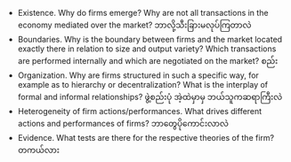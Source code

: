 - Existence. Why do firms emerge? Why are not all transactions in the economy mediated over the market? ဘာလို့သီးခြားမလုပ်ကြတာလဲ
- Boundaries. Why is the boundary between firms and the market located exactly there in relation to size and output variety? Which transactions are performed internally and which are negotiated on the market? စည်း
- Organization. Why are firms structured in such a specific way, for example as to hierarchy or decentralization? What is the interplay of formal and informal relationships? ဖွဲ့စည်းပုံ  အဲ့ထဲမှာမှ ဘယ်သူကဆရာကြီးလဲ
- Heterogeneity of firm actions/performances. What drives different actions and performances of firms? ဘာတွေပိုကောင်းလာလဲ
- Evidence. What tests are there for the respective theories of the firm?  တကယ်လား

